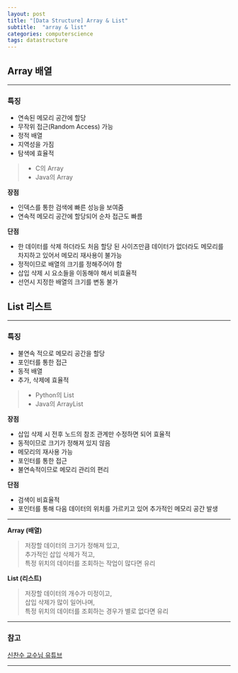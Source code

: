 ```yaml
---
layout: post
title: "[Data Structure] Array & List"
subtitle:  "array & list"
categories: computerscience
tags: datastructure
---
```

## Array 배열  
  
-----
  
  
### 특징
  
- 연속된 메모리 공간에 할당  
- 무작위 접근(Random Access) 가능  
- 정적 배열  
- 지역성을 가짐  
- 탐색에 효율적   
    
> - C의 Array  
> - Java의 Array  
  
**장점**  
- 인덱스를 통한 검색에 빠른 성능을 보여줌  
- 연속적 메모리 공간에 할당되어 순차 접근도 빠름  
  
**단점**  
- 한 데이터를 삭제 하더라도 처음 할당 된 사이즈만큼 데이터가 없더라도 메모리를 차지하고 있어서 메모리 재사용이 불가능  
- 정적이므로 배열의 크기를 정해주어야 함  
- 삽입 삭제 시 요소들을 이동해야 해서 비효율적  
- 선언시 지정한 배열의 크기를 변동 불가  
  
  
  
## List 리스트  
  
-----
  
  
### 특징

- 불연속 적으로 메모리 공간을 할당  
- 포인터를 통한 접근  
- 동적 배열  
- 추가, 삭제에 효율적  
   
> - Python의 List  
> - Java의 ArrayList  

**장점**  
- 삽입 삭제 시 전후 노드의 참조 관계만 수정하면 되어 효율적  
- 동적이므로 크기가 정해져 있지 않음  
- 메모리의 재사용 가능  
- 포인터를 통한 접근  
- 불연속적이므로 메모리 관리의 편리  
  
**단점**
- 검색이 비효율적  
- 포인터를 통해 다음 데이터의 위치를 가르키고 있어 추가적인 메모리 공간 발생  
  
-----
  
**Array (배열)**  
  
>저장할 데이터의 크기가 정해져 있고,  
추가적인 삽입 삭제가 적고,  
특정 위치의 데이터를 조회하는 작업이 많다면 유리  
  
**List (리스트)**  
  
>저장할 데이터의 개수가 미정이고,  
삽입 삭제가 많이 일어나며,  
특정 위치의 데이터를 조회하는 경우가 별로 없다면 유리  
  
  
----
  
### 참고  
  
[신찬수 교수님 유튜브](https://www.youtube.com/user/cssin829)  
  
----

